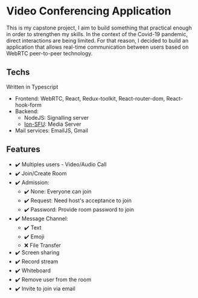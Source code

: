 # Video Conferencing Application

This is my capstone project, I aim to build something that practical enough in order to strengthen my skills. In the context of the Covid-19 pandemic, direct interactions are being limited. For that reason, I decided to build an application that allows real-time communication between users based on WebRTC peer-to-peer technology.

## Techs

Written in Typescript

- Frontend: WebRTC, React, Redux-toolkit, React-router-dom, React-hook-form
- Backend:
  - NodeJS: Signalling server
  - [Ion-SFU](https://github.com/pion/ion-sfu): Media Server
- Mail services: EmailJS, Gmail

## Features

- :heavy_check_mark: Multiples users - Video/Audio Call
- :heavy_check_mark: Join/Create Room
- :heavy_check_mark: Admission:
  - :heavy_check_mark: None: Everyone can join
  - :heavy_check_mark: Request: Need host's acceptance to join
  - :heavy_check_mark: Password: Provide room password to join
- :heavy_check_mark: Message Channel:
  - :heavy_check_mark: Text
  - :heavy_check_mark: Emoji
  - ❌ File Transfer
- :heavy_check_mark: Screen sharing
- :heavy_check_mark: Record stream
- :heavy_check_mark: Whiteboard
- :heavy_check_mark: Remove user from the room
- :heavy_check_mark: Invite to join via email
